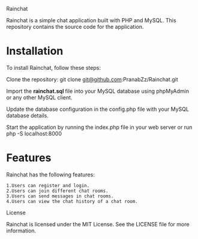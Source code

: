 Rainchat

Rainchat is a simple chat application built with PHP and MySQL. This repository contains the source code for the application.

<h1>Installation</h1>

To install Rainchat, follow these steps:

Clone the repository: 
        git clone git@github.com:PranabZz/Rainchat.git
    
Import the <b> rainchat.sql </b> file into your MySQL database using phpMyAdmin or any other MySQL client.
    
Update the database configuration in the config.php file with your MySQL database details.
    
Start the application by running the index.php file in your web server or run 
            php -S localhost:8000 


<h1>Features</h1>

Rainchat has the following features:

    1.Users can register and login.
    2.Users can join different chat rooms.
    3.Users can send messages in chat rooms.
    4.Users can view the chat history of a chat room.

License

Rainchat is licensed under the MIT License. See the LICENSE file for more information.

